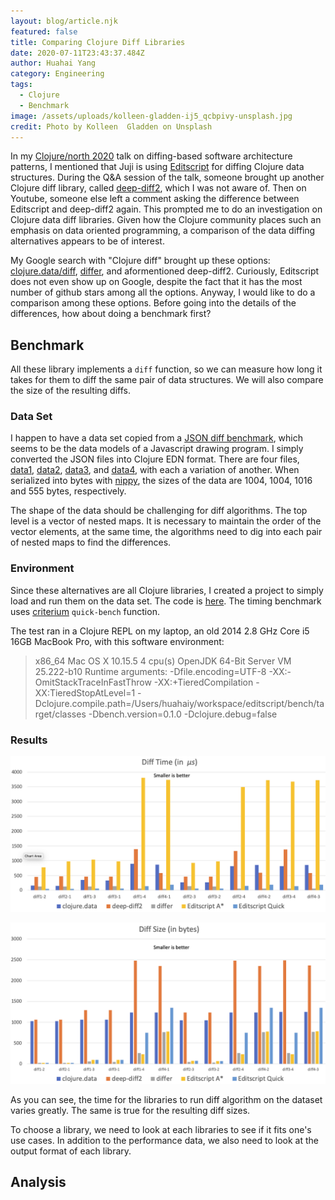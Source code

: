 ```yaml
---
layout: blog/article.njk
featured: false
title: Comparing Clojure Diff Libraries
date: 2020-07-11T23:43:37.484Z
author: Huahai Yang
category: Engineering
tags:
  - Clojure
  - Benchmark
image: /assets/uploads/kolleen-gladden-ij5_qcbpivy-unsplash.jpg
credit: Photo by Kolleen  Gladden on Unsplash
---
```

In my [Clojure/north 2020](https://youtu.be/n-avEZHEHg8) talk on diffing-based software architecture patterns, I mentioned that Juji is using [Editscript](https://github.com/juji-io/editscript) for diffing Clojure data structures. During the Q&A session of the talk, someone brought up another Clojure diff library, called [deep-diff2](https://github.com/lambdaisland/deep-diff2), which I was not aware of. Then on Youtube, someone else left a comment asking the difference between Editscript and deep-diff2 again. This prompted me to do an investigation on Clojure data diff libraries. Given how the Clojure community places such an emphasis on data oriented programming, a comparison of the data diffing alternatives appears to be of interest.

My Google search with "Clojure diff" brought up these options: [clojure.data/diff](https://clojuredocs.org/clojure.data/diff), [differ](https://github.com/Skinney/differ), and aformentioned deep-diff2. Curiously, Editscript does not even show up on Google, despite the fact that it has the most number of github stars among all the options. Anyway, I would like to do a comparison among these options. Before going into the details of the differences, how about doing a benchmark first?

## Benchmark

All these library implements a `diff` function, so we can measure how long it takes for them to diff the same pair of data structures. We will also compare the size of the resulting diffs.

### Data Set

I happen to have a data set copied from a [JSON diff benchmark](https://github.com/justsml/json-diff-performance), which seems to be the data models of a Javascript drawing program. I simply converted the JSON files into Clojure EDN format. There are four files, [data1](https://github.com/juji-io/editscript/blob/master/resources/drawing1.edn), [data2](https://github.com/juji-io/editscript/blob/master/resources/drawing2.edn), [data3](https://github.com/juji-io/editscript/blob/master/resources/drawing3.edn), and [data4](https://github.com/juji-io/editscript/blob/master/resources/drawing4.edn), with each a variation of another. When serialized into bytes with [nippy](https://github.com/ptaoussanis/nippy), the sizes of the data are 1004, 1004, 1016 and 555 bytes, respectively.

The shape of the data should be challenging for diff algorithms. The top level is a vector of nested maps. It is necessary to maintain the order of the vector elements, at the same time, the algorithms need to dig into each pair of nested maps to find the differences. 

### Environment

Since these alternatives are all Clojure libraries, I created a project to simply load and run them on the data set. The code is [here](https://github.com/juji-io/editscript/blob/master/bench/bench.clj). The timing benchmark uses [criterium](https://github.com/hugoduncan/criterium/) `quick-bench` function. 

The test ran in a Clojure REPL on my laptop, an old 2014 2.8 GHz Core i5 16GB MacBook Pro, with this software environment:

> x86_64 Mac OS X 10.15.5 4 cpu(s)
> OpenJDK 64-Bit Server VM 25.222-b10
> Runtime arguments: -Dfile.encoding=UTF-8 -XX:-OmitStackTraceInFastThrow -XX:+TieredCompilation -XX:TieredStopAtLevel=1 -Dclojure.compile.path=/Users/huahaiy/workspace/editscript/bench/target/classes -Dbench.version=0.1.0 -Dclojure.debug=false

### Results

![Clojure diff libraries benchmark time chart](/assets/uploads/diff-time-bench.png "Diff time")

![Clojure diff libraries benchmark time chart](/assets/uploads/diff-size-bench.png "Diff size")

As you can see, the time for the libraries to run diff algorithm on the dataset varies greatly.  The same is true for the resulting diff sizes. 

To choose a library, we need to look at each libraries to see if it fits one's use cases. In addition to the performance data, we also need to look at the output format of each library.

## Analysis